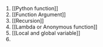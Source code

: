 1. [[Python function]]
2. [[Function Argument]]
3. [[Recursion]]
4. [[Lambda or Anonymous function]]
5. [[Local and global variable]]
6. 